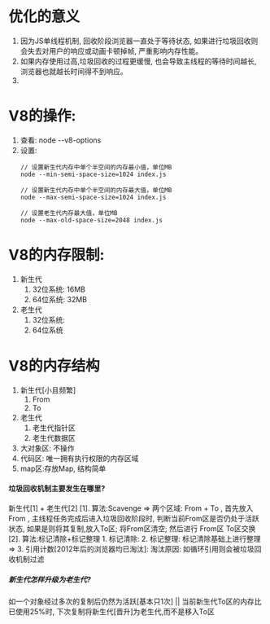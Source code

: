 # 优化的意义
   1. 因为JS单线程机制, 回收阶段浏览器一直处于等待状态, 如果进行垃圾回收则会失去对用户的响应或动画卡顿掉帧, 严重影响内存性能。
   2. 如果内存使用过高,垃圾回收的过程更缓慢, 也会导致主线程的等待时间越长, 浏览器也就越长时间得不到响应。
   3. 
#  V8的操作: 
   1. 查看: node --v8-options
   2. 设置:
      ```
      // 设置新生代内存中单个半空间的内存最小值，单位MB
      node --min-semi-space-size=1024 index.js

      // 设置新生代内存中单个半空间的内存最大值，单位MB
      node --max-semi-space-size=1024 index.js

      // 设置老生代内存最大值，单位MB
      node --max-old-space-size=2048 index.js
      ```
   
# V8的内存限制: 
   1. 新生代
      1. 32位系统: 16MB
      2. 64位系统: 32MB
   2. 老生代
      1. 32位系统: 
      2. 64位系统


# V8的内存结构

   1. 新生代[小且频繁]
      1. From
      2. To
   2. 老生代
      1. 老生代指针区
      2. 老生代数据区
   3. 大对象区: 不操作
   4. 代码区: 唯一拥有执行权限的内存区域
   5. map区:存放Map, 结构简单

#### 垃圾回收机制主要发生在哪里?

   新生代[1] + 老生代[2]
   [1]. 算法:Scavenge => 两个区域: From + To , 首先放入 From , 主线程任务完成后进入垃圾回收阶段时, 判断当前From区是否仍处于活跃状态, 如果是则将其复制,放入To区; 将From区清空; 然后进行 From区 To区交换
   [2]. 算法:标记清除+标记整理
      1. 标记清除: 
      2. 标记整理: 标记清除基础上进行整理 => 
      3. 引用计数[2012年后的浏览器均已淘汰]: 淘汰原因: 如循环引用则会被垃圾回收机制过滤
##### 新生代怎样升级为老生代?
   如一个对象经过多次的复制后仍然为活跃[基本只1次] || 当前新生代To区的内存比已使用25%时, 下次复制将新生代[晋升]为老生代,而不是移入To区

